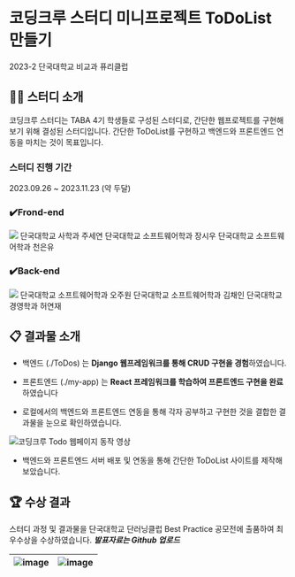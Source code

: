 # 코딩크루 스터디 미니프로젝트 ToDoList 만들기
2023-2 단국대학교 비교과 퓨리클럽 


## 👨‍💻 스터디 소개
코딩크루 스터디는 TABA 4기 학생들로 구성된 스터디로, 간단한 웹프로젝트를 구현해보기 위해 결성된 스터디입니다.
간단한 ToDoList를 구현하고 백엔드와 프론트엔드 연동을 마치는 것이 목표입니다.

### 스터디 진행 기간
2023.09.26 ~ 2023.11.23 (약 두달)

### ✔️Frond-end
<img src="https://img.shields.io/badge/react-61DAFB?style=for-the-badge&logo=react&logoColor=black">
단국대학교 사학과 주세연
단국대학교 소프트웨어학과 장시우
단국대학교 소프트웨어학과 천은유

### ✔️Back-end
<img src="https://img.shields.io/badge/django-092E20?style=for-the-badge&logo=django&logoColor=white">
단국대학교 소프트웨어학과 오주원
단국대학교 소프트웨어학과 김채인
단국대학교 경영학과 허연재



## 📋 결과물 소개

* 백엔드 (./ToDos) 는 **Django 웹프레임워크를 통해 CRUD 구현을 경험**하였습니다.

  
* 프론트엔드 (./my-app) 는 **React 프레임워크를 학습하여 프론트엔드 구현을 완료**하였습니다


* 로컬에서의 백엔드와 프론트엔드 연동을 통해 각자 공부하고 구현한 것을 결합한 결과물을 눈으로 확인하였습니다.


![코딩크루 Todo 웹페이지 동작 영상](https://github.com/rlacodls3109/ToDoList/assets/56792033/ef5a23b1-5b61-4668-999a-74a1998bf84c)


* 백엔드와 프론트엔드 서버 배포 및 연동을 통해 간단한 ToDoList 사이트를 제작해보았습니다.


## 🏆 수상 결과 

스터디 과정 및 결과물을 단국대학교 단러닝클럽 Best Practice 공모전에 출품하여 최우수상을 수상하였습니다.
***발표자료는 Github 업로드***

![image](https://github.com/rlacodls3109/ToDoList/assets/56792033/751346c5-f0be-41c7-8c98-64e58a3f97a1) | ![image](https://github.com/rlacodls3109/ToDoList/assets/56792033/91a813b7-2507-40ca-8961-fe9cd59d56a0)
---|---|




